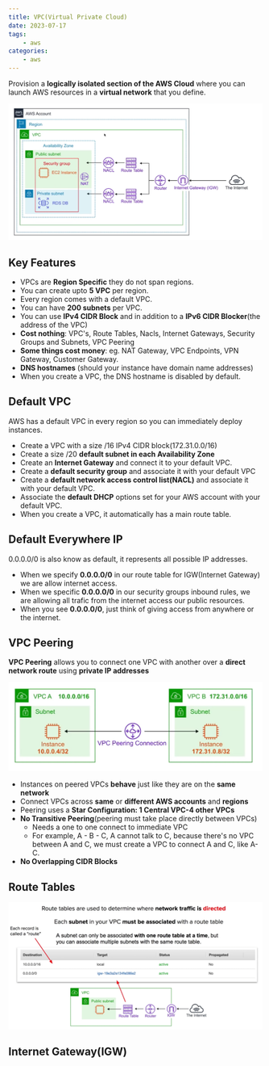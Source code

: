 ```yaml
---
title: VPC(Virtual Private Cloud)
date: 2023-07-17
tags:
	- aws
categories: 
	- aws
---
```


Provision a **logically isolated section of the AWS Cloud** where you can launch AWS resources in a **virtual network** that you define.

![](../../asset/images/aws/vpc.png)

## Key Features
* VPCs are **Region Specific** they do not span regions.
* You can create upto **5 VPC** per region.
* Every region comes with a default VPC.
* You can have **200 subnets** per VPC.
* You can use **IPv4 CIDR Block** and in addition to a **IPv6 CIDR Blocker**(the address of the VPC)
* **Cost nothing**: VPC's, Route Tables, Nacls, Internet Gateways, Security Groups and Subnets, VPC Peering
* **Some things cost money**: eg. NAT Gateway, VPC Endpoints, VPN Gateway, Customer Gateway.
* **DNS hostnames** (should your instance have domain name addresses)
* When you create a VPC, the DNS hostname is disabled by default.

## Default VPC
AWS has a default VPC in every region so you can immediately deploy instances.

* Create a VPC with a size /16 IPv4 CIDR block(172.31.0.0/16)
* Create a size /20 **default subnet in each Availability Zone**
* Create an **Internet Gateway** and connect it to your default VPC.
* Create a **default security group** and associate it with your default VPC
* Create a **default network access control list(NACL)** and associate it with your default VPC.
* Associate the **default DHCP** options set for your AWS account with your default VPC.
* When you create a VPC, it automatically has a main route table.

## Default Everywhere IP

0.0.0.0/0 is also know as default, it represents all possible IP addresses.

* When we specify **0.0.0.0/0** in our route table for IGW(Internet Gateway) we are allow internet access.
* When we specific **0.0.0.0/0** in our security groups inbound rules, we are allowing all trafic from the internet access our public resources.
* When you see **0.0.0.0/0**, just think of giving access from anywhere or the internet. 

## VPC Peering

**VPC Peering** allows you to connect one VPC with another over a **direct network route** using **private IP addresses**

![](../../asset/images/aws/vpc_peering.png)

* Instances on peered VPCs **behave** just like they are on the **same network**
* Connect VPCs across **same** or **different AWS accounts** and **regions**
* Peering uses a **Star Configuration: 1 Central VPC-4 other VPCs**
* **No Transitive Peering**(peering must take place directly between VPCs)
  * Needs a one to one connect to immediate VPC
  * For example, A - B - C, A cannot talk to C, because there's no VPC between A and C, we must create a VPC to connect A and C, like A-C.
* **No Overlapping CIDR Blocks**

## Route Tables

![](../../asset/images/aws/route_tables.png)

## Internet Gateway(IGW)

